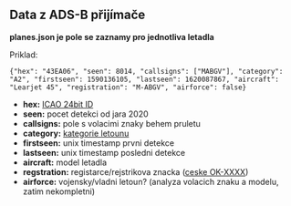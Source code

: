 ## Data z ADS-B přijímače

**planes.json je pole se zaznamy pro jednotliva letadla**

Priklad:

    {"hex": "43EA06", "seen": 8014, "callsigns": ["MABGV"], "category": "A2", "firstseen": 1590136105, "lastseen": 1620087867, "aircraft": "Learjet 45", "registration": "M-ABGV", "airforce": false}

 - **hex:** [ICAO 24bit ID](https://www.icao.int/NACC/Documents/eDOCS/Fasid/GRP15Agenda3APXs%20AIC%20para%2024%20bits%20address.pdf%29)
 - **seen:** pocet detekci od jara 2020
 - **callsigns:** pole s volacimi znaky behem pruletu
 - **category:** [kategorie letounu](%28https://discussions.flightaware.com/t/customizing-aircraft-icons-in-piaware3/18875/2)
 - **firstseen:** unix timestamp prvni detekce
 - **lastseen:** unix timestamp posledni detekce
 - **aircraft:** model letadla
 - **regstration:** registarce/rejstrikova znacka ([ceske OK-XXXX](https://www.caa.cz/letadlova-technika/letecky-rejstrik/))
 - **airforce:** vojensky/vladni letoun? (analyza volacich znaku a modelu, zatim nekompletni)
